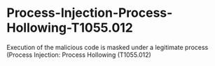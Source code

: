 # Process-Injection-Process-Hollowing-T1055.012
Execution of the malicious code is masked under a legitimate process (Process Injection: Process Hollowing (T1055.012)
